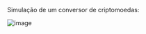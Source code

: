 Simulação de um conversor de criptomoedas:

![image](https://user-images.githubusercontent.com/84350156/174402499-ad5ff88d-8fdb-4c98-a4d9-8b2c0a8e1567.png)

